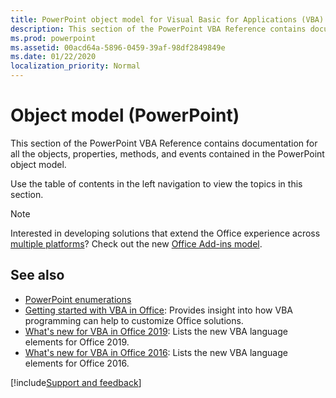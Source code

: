 ```yaml
---
title: PowerPoint object model for Visual Basic for Applications (VBA)
description: This section of the PowerPoint VBA Reference contains documentation for all the objects, properties, methods, and events contained in the PowerPoint object model.
ms.prod: powerpoint
ms.assetid: 00acd64a-5896-0459-39af-98df2849849e
ms.date: 01/22/2020
localization_priority: Normal
---
```



# Object model (PowerPoint) 

This section of the PowerPoint VBA Reference contains documentation for all the objects, properties, methods, and events contained in the PowerPoint object model.

Use the table of contents in the left navigation to view the topics in this section.

> [!NOTE] 
> Interested in developing solutions that extend the Office experience across [multiple platforms](https://docs.microsoft.com/office/dev/add-ins/overview/office-add-in-availability)? Check out the new [Office Add-ins model](https://docs.microsoft.com/office/dev/add-ins/overview/office-add-ins).

## See also

- [PowerPoint enumerations](../../../api/powerpoint(enumerations).md)
- [Getting started with VBA in Office](../../../Library-Reference/Concepts/getting-started-with-vba-in-office.md): Provides insight into how VBA programming can help to customize Office solutions.
- [What's new for VBA in Office 2019](../../../Library-Reference/Concepts/what-s-new-for-vba-in-office-2019.md): Lists the new VBA language elements for Office 2019.
- [What's new for VBA in Office 2016](../../../Library-Reference/Concepts/what-s-new-for-vba-in-office-2016.md): Lists the new VBA language elements for Office 2016.

[!include[Support and feedback](~/includes/feedback-boilerplate.md)]
